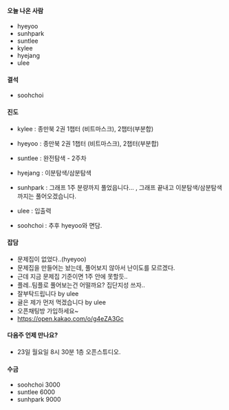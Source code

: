 #### 오늘 나온 사람
- hyeyoo
- sunhpark
- suntlee
- kylee
- hyejang
- ulee

#### 결석
- soohchoi 

#### 진도
- kylee : 종만북 2권 1챕터 (비트마스크), 2챕터(부분합)
- hyeyoo :  종만북 2권 1챕터 (비트마스크), 2챕터(부분합)
- suntlee : 완전탐색 - 2주차
- hyejang : 이분탐색/삼분탐색
- sunhpark : 그래프 1주 분량까지 풀었읍니다... , 그래프 끝내고 이분탐색/삼분탐색 까지는 풀어오겠습니다.
- ulee : 입출력

- soohchoi : 추후 hyeyoo와 면담.

#### 잡담
- 문제집이 없었다..(hyeyoo)
- 문제집을 만들어는 놨는데, 풀어보지 않아서 난이도를 모르겠다.
- 근데 지금 문제집 기준이면 1주 안에 못할듯..
- 플레..팀플로 풀어보는건 어떨까요? 집단지성 쓰자..
- 잘부탁드립니다 by ulee
- 귤은 제가 먼저 먹겠습니다 by ulee
- 오픈채팅방 가입하세요~
- https://open.kakao.com/o/g4eZA3Gc

#### 다음주 언제 만나요?
- 23일 월요일 8시 30분 1층 오픈스튜디오.

#### 수금
- soohchoi 3000
- suntlee 6000
- sunhpark 9000
